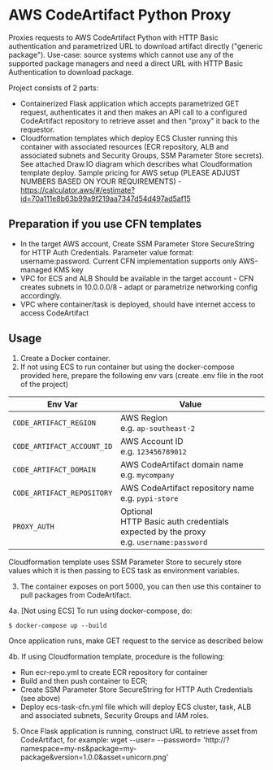 # AWS CodeArtifact Python Proxy

Proxies requests to AWS CodeArtifact Python with HTTP Basic authentication and parametrized URL to download artifact directly ("generic package").
Use-case: source systems which cannot use any of the supported package managers and need a direct URL with HTTP Basic Authentication to download package.

Project consists of 2 parts:
- Containerized Flask application which accepts parametrized GET request, authenticates it and then makes an API call to a configured CodeArtifact repository to retrieve asset and then "proxy" it back to the requestor.
- Cloudformation templates which deploy ECS Cluster running this container with associated resources (ECR repository, ALB and associated subnets and Security Groups, SSM Parameter Store secrets). 
See attached Draw.IO diagram which describes what Cloudformation template deploy.
Sample pricing for AWS setup (PLEASE ADJUST NUMBERS BASED ON YOUR REQUIREMENTS) - https://calculator.aws/#/estimate?id=70a111e8b63b99a9f219aa7347d54d497ad5af15

## Preparation if you use CFN templates

- In the target AWS account, Create SSM Parameter Store SecureString for HTTP Auth Credentials. Parameter value format: username:password. Current CFN implementation supports only AWS-managed KMS key
- VPC for ECS and ALB Should be available in the target account - CFN creates subnets in 10.0.0.0/8 - adapt or parametrize networking config accordingly.
- VPC where container/task is deployed, should have internet access to access CodeArtifact

## Usage

1. Create a Docker container.
2. If not using ECS to run container but using  the docker-compose provided here, prepare the following env vars (create .env file in the root of the project)

| Env Var                   | Value                                                                                     |
| ------------------------- | ----------------------------------------------------------------------------------------- |
| `CODE_ARTIFACT_REGION`     | AWS Region<br>e.g. `ap-southeast-2`                                                       |
| `CODE_ARTIFACT_ACCOUNT_ID` | AWS Account ID<br>e.g. `123456789012`                                                     |
| `CODE_ARTIFACT_DOMAIN`     | AWS CodeArtifact domain name<br>e.g. `mycompany`                                          |
| `CODE_ARTIFACT_REPOSITORY` | AWS CodeArtifact repository name<br>e.g. `pypi-store`                                     |
| `PROXY_AUTH`              | Optional<br>HTTP Basic auth credentials expected by the proxy<br>e.g. `username:password` |

Cloudformation template uses SSM Parameter Store to securely store values which it is then passing to ECS task as environment variables.

3. The container exposes on port 5000, you can then use this container to pull packages from CodeArtifact.

4a. [Not using ECS] To run using docker-compose, do:

```
$ docker-compose up --build
```
Once application runs, make GET request to the service as described below

4b. If using Cloudformation template, procedure is the following:
- Run ecr-repo.yml to create ECR repository for container
- Build and then push container to ECR;
- Create SSM Parameter Store SecureString for HTTP Auth Credentials (see above)
- Deploy ecs-task-cfn.yml file which will deploy ECS cluster, task, ALB and associated subnets, Security Groups and IAM roles.

5. Once Flask application is running, construct URL to retrieve asset from CodeArtifact, for example:
wget --user=<username> --password=<password> 'http://<container IP and port or AWS ALB DNS Name>?namespace=my-ns&package=my-package&version=1.0.0&asset=unicorn.png'

